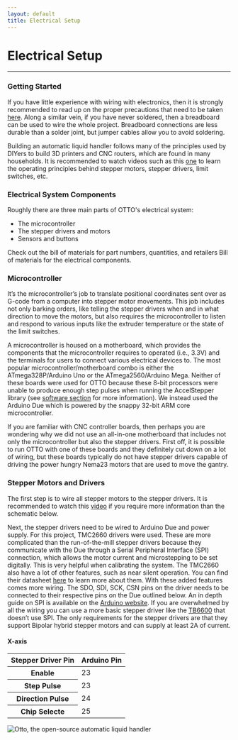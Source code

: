 ```yaml
---
layout: default
title: Electrical Setup
---
```

# <i class="fad fa-outlet"></i> Electrical Setup
---
### <i class="fas fa-play-circle"></i> Getting Started 
If you have little experience with wiring with electronics, then it is strongly recommended to read up on the proper precautions that need to be taken [here](https://electrical-engineering-portal.com/21-safety-rules-for-working-with-electrical-equipment). Along a similar vein, if you have never soldered, then a breadboard can be used to wire the whole project. Breadboard connections are less durable than a solder joint, but jumper cables allow you to avoid soldering.

Building an automatic liquid handler follows many of the principles used by DIYers to build 3D printers and CNC routers, which are found in many households. It is recommended to watch videos such as this [one](https://youtu.be/qub5chyIQ0s) to learn the operating principles behind stepper motors, stepper drivers, limit switches, etc. 

### <i class="fas fa-plug"></i> Electrical System Components
Roughly there are three main parts of OTTO's electrical system:
- The microcontroller
- The stepper drivers and motors
- Sensors and buttons

Check out the bill of materials for part numbers, quantities, and retailers <i class="fas fa-list-ol"></i> Bill of materials for the electrical components. 

### <i class="fas fa-microchip"></i> Microcontroller

It’s the microcontroller’s job to translate positional coordinates sent over as G-code from a computer into stepper motor movements. This job includes not only barking orders, like telling the stepper drivers when and in what direction to move the motors, but also requires the microcontroller to listen and respond to various inputs like the extruder temperature or the state of the limit switches.

A microcontroller is housed on a motherboard, which provides the components that the microcontroller requires to operated (i.e., 3.3V) and the terminals for users to connect various electrical devices to. The most popular microcontroller/motherboard combo is either the ATmega328P/Arduino Uno or the ATmega2560/Arduino Mega. Neither of these boards were used for OTTO because these 8-bit processors were unable to produce enough step pulses when running the AccelStepper library (see [software section](https://openliquidhandler.com/software) for more information). We instead used the Arduino Due which is powered by the snappy 32-bit ARM core microcontroller. 

If you are familiar with CNC controller boards, then perhaps you are wondering why we did not use an all-in-one motherboard that includes not only the microcontroller but also the stepper drivers. First off, it is possible to run OTTO with one of these boards and they definitely cut down on a lot of wiring, but these boards typically do not have stepper drivers capable of driving the power hungry Nema23 motors that are used to move the gantry.

### <i class="fad fa-cog"></i> Stepper Motors and Drivers
The first step is to wire all stepper motors to the stepper drivers. It is recommended to watch this [video](https://www.youtube.com/watch?v=IEmGOuMFPKQ) if you require more information than the schematic below.

Next, the stepper drivers need to be wired to Arduino Due and power supply. For this project, TMC2660 drivers were used. These are more complicated than the run-of-the-mill stepper drivers because they communicate with the Due through a Serial Peripheral Interface (SPI) connection, which allows the motor current and microstepping to be set digitally. This is very helpful when calibrating the system. The TMC2660 also have a lot of other features, such as near silent operation. You can find their datasheet [here](https://www.trinamic.com/products/integrated-circuits/details/tmc2660-pa/) to learn more about them. With these added features comes more wiring. The SDO, SDI, SCK, CSN pins on the driver needs to be connected to their respective pins on the Due outlined below. An in depth guide on SPI is available on the [Arduino website](https://www.arduino.cc/en/reference/SPI"). If you are overwhelmed by all the wiring you can use a more basic stepper driver like the [TB6600](https://www.amazon.com/dp/B07B9ZQF5D/ref=cm_sw_em_r_mt_dp_U_AF.KEb8BAKC99) that doesn’t use SPI. The only requirements for the stepper drivers are that they support Bipolar hybrid stepper motors and can supply at least 2A of current.


#### X-axis
<table class="table">
  <thead>
    <tr>
      <th scope="col">Stepper Driver Pin</th>
      <th scope="col">Arduino Pin</th>
    </tr>
  </thead>
  <tbody>
    <tr>
      <th scope="row">Enable</th>
      <td>23</td>
    </tr>
    <tr>
      <th scope="row">Step Pulse</th>
      <td>23</td>
    </tr>
    <tr>
      <th scope="row">Direction Pulse</th>
      <td>24</td>
    </tr>
    <tr>
      <th scope="row">Chip Selecte</th>
      <td>25</td>
    </tr>
  </tbody>
</table>

![Otto, the open-source automatic liquid handler](../assets/img/electrical/Stepper-Motor-wiring.jpg)
